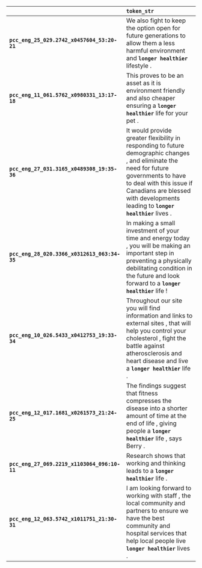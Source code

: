 |                                              | `token_str`                                                                                                                                                                                                                                             |
|:---------------------------------------------|:--------------------------------------------------------------------------------------------------------------------------------------------------------------------------------------------------------------------------------------------------------|
| **`pcc_eng_25_029.2742_x0457604_53:20-21`**  | We also fight to keep the option open for future generations to allow them a less harmful environment and __``longer healthier``__ lifestyle .                                                                                                          |
| **`pcc_eng_11_061.5762_x0980331_13:17-18`**  | This proves to be an asset as it is environment friendly and also cheaper ensuring a __``longer healthier``__ life for your pet .                                                                                                                       |
| **`pcc_eng_27_031.3165_x0489308_19:35-36`**  | It would provide greater flexibility in responding to future demographic changes , and eliminate the need for future governments to have to deal with this issue if Canadians are blessed with developments leading to __``longer healthier``__ lives . |
| **`pcc_eng_28_020.3366_x0312613_063:34-35`** | In making a small investment of your time and energy today , you will be making an important step in preventing a physically debilitating condition in the future and look forward to a __``longer healthier``__ life !                                 |
| **`pcc_eng_10_026.5433_x0412753_19:33-34`**  | Throughout our site you will find information and links to external sites , that will help you control your cholesterol , fight the battle against atherosclerosis and heart disease and live a __``longer healthier``__ life .                         |
| **`pcc_eng_12_017.1681_x0261573_21:24-25`**  | The findings suggest that fitness compresses the disease into a shorter amount of time at the end of life , giving people a __``longer healthier``__ life , says Berry .                                                                                |
| **`pcc_eng_27_069.2219_x1103064_096:10-11`** | Research shows that working and thinking leads to a __``longer healthier``__ life .                                                                                                                                                                     |
| **`pcc_eng_12_063.5742_x1011751_21:30-31`**  | I am looking forward to working with staff , the local community and partners to ensure we have the best community and hospital services that help local people live __``longer healthier``__ lives .                                                   |